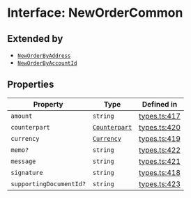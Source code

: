 # Interface: NewOrderCommon

## Extended by

- [`NewOrderByAddress`](/docs/packages/sdk/interfaces/NewOrderByAddress.md)
- [`NewOrderByAccountId`](/docs/packages/sdk/interfaces/NewOrderByAccountId.md)

## Properties

| Property | Type | Defined in |
| ------ | ------ | ------ |
| `amount` | `string` | [types.ts:417](https://github.com/monerium/js-monorepo/blob/main/packages/sdk/src/types.ts#L417) |
| `counterpart` | [`Counterpart`](/docs/packages/sdk/interfaces/Counterpart.md) | [types.ts:420](https://github.com/monerium/js-monorepo/blob/main/packages/sdk/src/types.ts#L420) |
| `currency` | [`Currency`](/docs/packages/sdk/enumerations/Currency.md) | [types.ts:419](https://github.com/monerium/js-monorepo/blob/main/packages/sdk/src/types.ts#L419) |
| `memo?` | `string` | [types.ts:422](https://github.com/monerium/js-monorepo/blob/main/packages/sdk/src/types.ts#L422) |
| `message` | `string` | [types.ts:421](https://github.com/monerium/js-monorepo/blob/main/packages/sdk/src/types.ts#L421) |
| `signature` | `string` | [types.ts:418](https://github.com/monerium/js-monorepo/blob/main/packages/sdk/src/types.ts#L418) |
| `supportingDocumentId?` | `string` | [types.ts:423](https://github.com/monerium/js-monorepo/blob/main/packages/sdk/src/types.ts#L423) |
